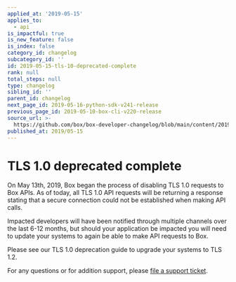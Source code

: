 ```yaml
---
applied_at: '2019-05-15'
applies_to:
  - api
is_impactful: true
is_new_feature: false
is_index: false
category_id: changelog
subcategory_id: ''
id: 2019-05-15-tls-10-deprecated-complete
rank: null
total_steps: null
type: changelog
sibling_id: ''
parent_id: changelog
next_page_id: 2019-05-16-python-sdk-v241-release
previous_page_id: 2019-05-10-box-cli-v220-release
source_url: >-
  https://github.com/box/box-developer-changelog/blob/main/content/2019/05-15-tls-10-deprecated-complete.md
published_at: 2019/05-15
---
```

# TLS 1.0 deprecated complete

On May 13th, 2019, Box began the process of disabling TLS 1.0 requests to Box
APIs. As of today, all TLS 1.0 API requests will be returning a response
stating that a secure connection could not be established when making API calls.

Impacted developers will have been notified through multiple channels over the
last 6-12 months, but should your application be impacted you will need to
update your systems to again be able to make API requests to Box.

Please see our TLS 1.0 deprecation guide to
upgrade your systems to TLS 1.2.

For any questions or for addition support, please
[file a support ticket][support_ticket].

[support_ticket]: https://community.box.com/t5/custom/page/page-id/BoxSearchLithiumTKB